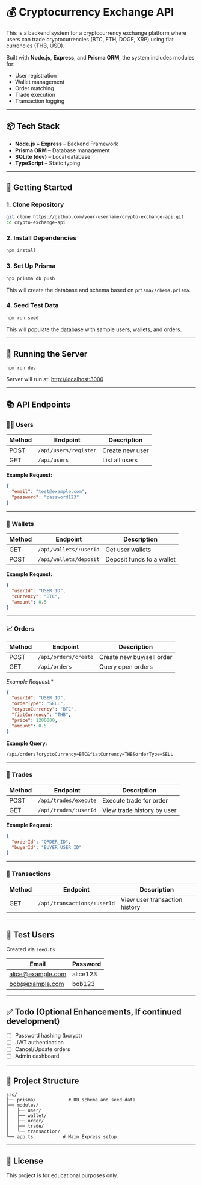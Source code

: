 # 💰 Cryptocurrency Exchange API

This is a backend system for a cryptocurrency exchange platform where users can trade cryptocurrencies (BTC, ETH, DOGE, XRP) using fiat currencies (THB, USD).

Built with **Node.js**, **Express**, and **Prisma ORM**, the system includes modules for:
- User registration
- Wallet management
- Order matching
- Trade execution
- Transaction logging

---

## 📦 Tech Stack

- **Node.js + Express** – Backend Framework
- **Prisma ORM** – Database management
- **SQLite (dev)** – Local database
- **TypeScript** – Static typing

---

## 🚀 Getting Started

### 1. Clone Repository

```bash
git clone https://github.com/your-username/crypto-exchange-api.git
cd crypto-exchange-api
```

### 2. Install Dependencies

```bash
npm install
```

### 3. Set Up Prisma

```bash
npx prisma db push
```

This will create the database and schema based on `prisma/schema.prisma`.

### 4. Seed Test Data

```bash
npm run seed
```

This will populate the database with sample users, wallets, and orders.

---

## 🔌 Running the Server

```bash
npm run dev
```

Server will run at: [http://localhost:3000](http://localhost:3000)

---

## 📚 API Endpoints

### 🧑‍💼 Users

| Method | Endpoint            | Description            |
|--------|---------------------|------------------------|
| POST   | `/api/users/register` | Create new user       |
| GET    | `/api/users`          | List all users        |

**Example Request:**
```json
{
  "email": "test@example.com",
  "password": "password123"
}
```

---

### 💼 Wallets

| Method | Endpoint                    | Description                   |
|--------|-----------------------------|-------------------------------|
| GET    | `/api/wallets/:userId`      | Get user wallets              |
| POST   | `/api/wallets/deposit`      | Deposit funds to a wallet     |

**Example Request:**
```json
{
  "userId": "USER_ID",
  "currency": "BTC",
  "amount": 0.5
}
```

---

### 📈 Orders

| Method | Endpoint        | Description                     |
|--------|-----------------|---------------------------------|
| POST   | `/api/orders/create` | Create new buy/sell order  |
| GET    | `/api/orders`        | Query open orders          |

*Example Request:**
```json
{
  "userId": "USER_ID",
  "orderType": "SELL",
  "cryptoCurrency": "BTC",
  "fiatCurrency": "THB",
  "price": 1200000,
  "amount": 0.5
}
```

**Example Query:**
```
/api/orders?cryptoCurrency=BTC&fiatCurrency=THB&orderType=SELL
```

---

### 🔁 Trades

| Method | Endpoint             | Description                 |
|--------|----------------------|-----------------------------|
| POST   | `/api/trades/execute` | Execute trade for order     |
| GET    | `/api/trades/:userId` | View trade history by user  |

**Example Request:**
```json
{
  "orderId": "ORDER_ID",
  "buyerId": "BUYER_USER_ID"
}
```

---

### 📑 Transactions

| Method | Endpoint                  | Description                     |
|--------|---------------------------|---------------------------------|
| GET    | `/api/transactions/:userId` | View user transaction history |

---

## 🧪 Test Users

Created via `seed.ts`

| Email             | Password |
|-------------------|----------|
| alice@example.com | alice123 |
| bob@example.com   | bob123   |

---

## ✅ Todo (Optional Enhancements, If continued development)

- [ ] Password hashing (bcrypt)
- [ ] JWT authentication
- [ ] Cancel/Update orders
- [ ] Admin dashboard

---

## 📂 Project Structure

```
src/
├── prisma/            # DB schema and seed data
├── modules/
│   ├── user/
│   ├── wallet/
│   ├── order/
│   ├── trade/
│   └── transaction/
└── app.ts           # Main Express setup
```

---

## 📝 License

This project is for educational purposes only.